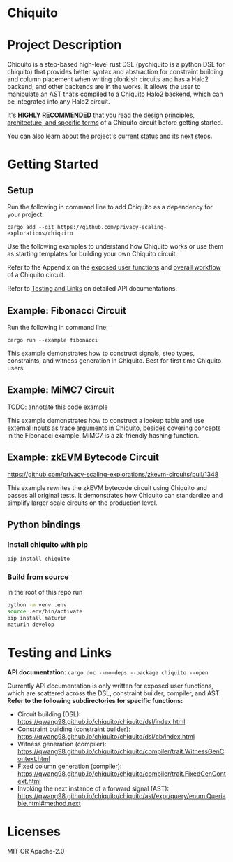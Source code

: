 # Chiquito

# Project Description

Chiquito is a step-based high-level rust DSL (pychiquito is a python DSL for chiquito) that provides better syntax and abstraction for constraint building and column placement when writing plonkish circuits and has a Halo2 backend, and other backends are in the works. It allows the user to manipulate an AST that’s compiled to a Chiquito Halo2 backend, which can be integrated into any Halo2 circuit.

It's **HIGHLY RECOMMENDED** that you read the [design principles](https://github.com/privacy-scaling-explorations/chiquito/blob/main/Appendix.md/#design-principles), [architecture, and specific terms](https://github.com/privacy-scaling-explorations/chiquito/blob/main/Appendix.md/#architecture) of a Chiquito circuit before getting started.

You can also learn about the project's [current status](https://github.com/privacy-scaling-explorations/chiquito/blob/main/Appendix.md/#project-status-as-of-april-2023) and its [next steps](https://github.com/privacy-scaling-explorations/chiquito/blob/main/Appendix.md/#vision-and-next-steps).

# Getting Started

## Setup

Run the following in command line to add Chiquito as a dependency for your project:

```
cargo add --git https://github.com/privacy-scaling-explorations/chiquito
```

Use the following examples to understand how Chiquito works or use them as starting templates for building your own Chiquito circuit.

Refer to the Appendix on the [exposed user functions](https://github.com/privacy-scaling-explorations/chiquito/blob/main/Appendix.md/#exposed-user-functions) and [overall workflow](https://github.com/privacy-scaling-explorations/chiquito/blob/main/Appendix.md/#overall-workflow) of a Chiquito circuit.

Refer to [Testing and Links](#testing-and-links) on detailed API documentations.

## Example: Fibonacci Circuit

Run the following in command line:

```
cargo run --example fibonacci
```

This example demonstrates how to construct signals, step types, constraints, and witness generation in Chiquito. Best for first time Chiquito users.

## Example: MiMC7 Circuit

TODO: annotate this code example

This example demonstrates how to construct a lookup table and use external inputs as trace arguments in Chiquito, besides covering concepts in the Fibonacci example. MiMC7 is a zk-friendly hashing function.

## Example: zkEVM Bytecode Circuit

https://github.com/privacy-scaling-explorations/zkevm-circuits/pull/1348

This example rewrites the zkEVM bytecode circuit using Chiquito and passes all original tests. It demonstrates how Chiquito can standardize and simplify larger scale circuits on the production level.

## Python bindings

### Install chiquito with pip

```bash
pip install chiquito
```

### Build from source

In the root of this repo run

```bash
python -m venv .env
source .env/bin/activate
pip install maturin
maturin develop
```

# Testing and Links

**API documentation**: `cargo doc --no-deps --package chiquito --open`

Currently API documentation is only written for exposed user functions, which are scattered across the DSL, constraint builder, compiler, and AST. **Refer to the following subdirectories for specific functions:**

- Circuit building (DSL): https://qwang98.github.io/chiquito/chiquito/dsl/index.html
- Constraint building (constraint builder): https://qwang98.github.io/chiquito/chiquito/dsl/cb/index.html
- Witness generation (compiler): https://qwang98.github.io/chiquito/chiquito/compiler/trait.WitnessGenContext.html
- Fixed column generation (compiler): https://qwang98.github.io/chiquito/chiquito/compiler/trait.FixedGenContext.html
- Invoking the next instance of a forward signal (AST): https://qwang98.github.io/chiquito/chiquito/ast/expr/query/enum.Queriable.html#method.next

# Licenses

MIT OR Apache-2.0
